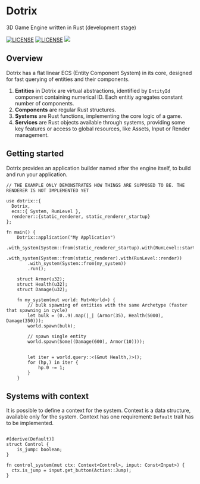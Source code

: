 # Dotrix

3D Game Engine written in Rust (development stage)

[![LICENSE](https://img.shields.io/badge/license-MIT-blue.svg)](LICENSE-MIT)
[![LICENSE](https://img.shields.io/badge/license-apache-blue.svg)](LICENSE-APACHE)
[![](https://tokei.rs/b1/github/lowenware/dotrix)](https://github.com/lowenware/dotrix)

## Overview

Dotrix has a flat linear ECS (Entity Component System) in its core, designed for fast querying of
entities and their components.

1. **Entities** in Dotrix are virtual abstractions, identified by `EntityId` component containing
numerical ID. Each entitiy agregates constant number of components.
2. **Components** are regular Rust structures.
3. **Systems** are Rust functions, implementing the core logic of a game.
4. **Services** are Rust objects available through systems, providing some key
features or access to global resources, like Assets, Input or Render management.

## Getting started

Dotrix provides an application builder named after the engine itself, to build and run your
application.

```
// THE EXAMPLE ONLY DEMONSTRATES HOW THINGS ARE SUPPOSED TO BE. THE RENDERER IS NOT IMPLEMENTED YET

use dotrix::{
  Dotrix,
  ecs::{ System, RunLevel },
  renderer::{static_renderer, static_renderer_startup}
};

fn main() {
    Dotrix::application("My Application")
        .with_system(System::from(static_renderer_startup).with(RunLevel::startup))
        .with_system(System::from(static_renderer).with(RunLevel::render))
        .with_system(System::from(my_system))
        .run();

    struct Armor(u32);
    struct Health(u32);
    struct Damage(u32);

    fn my_system(mut world: Mut<World>) {
        // bulk spawning of entities with the same Archetype (faster that spawning in cycle) 
        let bulk = (0..9).map(|_| (Armor(35), Health(5000), Damage(350)));
        world.spawn(bulk);

        // spawn single entity
        world.spawn(Some((Damage(600), Armor(10))));

        
        let iter = world.query::<(&mut Health,)>();
        for (hp,) in iter {
            hp.0 -= 1;
        }
    }
```

## Systems with context

It is possible to define a context for the system. Context is a data structure, available only for
the system. Context has one requirement: `Default` trait has to be implemented.

```

#[derive(Default)]
struct Control {
    is_jump: boolean;
}

fn control_system(mut ctx: Context<Control>, input: Const<Input>) {
  ctx.is_jump = input.get_button(Action::Jump);
}
```
